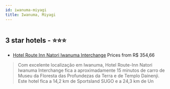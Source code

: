 ```yaml
---
id: iwanuma-miyagi
title: Iwanuma, Miyagi
---
```


<center><img src="https://i.travelapi.com/hotels/16000000/15370000/15364000/15363975/cceec52a_z.jpg" alt="" /></center>


##  3 star hotels - ⭐️⭐️⭐️

-    [Hotel Route Inn Natori Iwanuma Interchange](https://us.hurb.com/hotels/iwanuma/hotel-route-inn-natori-iwanuma-interchange-HT-C326?cmp=18055) Prices from R$ 354,66
   > Com excelente localização em Iwanuma, Hotel Route-Inn Natori Iwanuma Interchange fica a aproximadamente 15 minutos de carro de Museu da Floresta das Profundezas da Terra e de Templo Dainenji.  Este hotel fica a 14,2 km de Sportsland SUGO e a 24,3 km de Un
